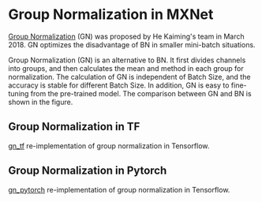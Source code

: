 # Group Normalization in MXNet
[Group Normalization](https://arxiv.org/abs/1803.08494) (GN) was proposed by He Kaiming's team in March 2018. GN optimizes the disadvantage of BN in smaller mini-batch situations. 

Group Normalization (GN) is an alternative to BN. It first divides channels into groups, and then calculates the mean and method in each group for normalization. The calculation of GN is independent of Batch Size, and the accuracy is stable for different Batch Size. In addition, GN is easy to fine-tuning from the pre-trained model. The comparison between GN and BN is shown in the figure.

## Group Normalization in TF
[gn_tf](https://github.com/jianzhnie/GroupNorm-MXNet/blob/master/gn_tf.py) re-implementation of group normalization in Tensorflow.
## Group Normalization in Pytorch
[gn_pytorch](https://github.com/jianzhnie/GroupNorm-MXNet/blob/master/gn_tf.py) re-implementation of group normalization in Tensorflow.
